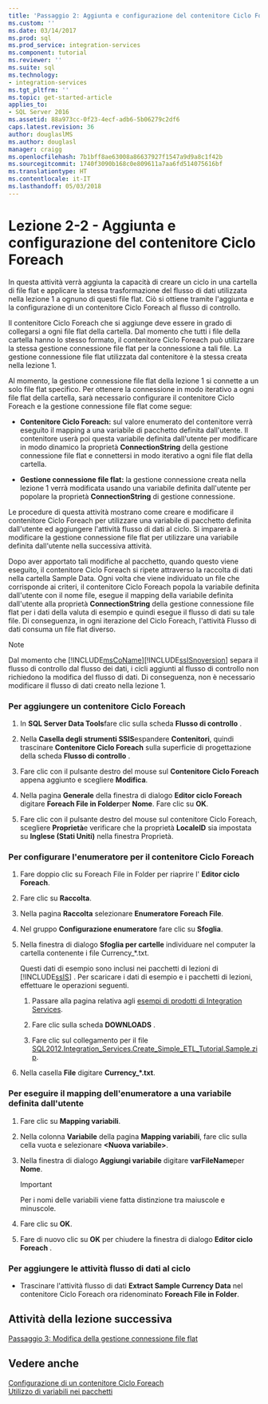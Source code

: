 ```yaml
---
title: 'Passaggio 2: Aggiunta e configurazione del contenitore Ciclo Foreach | Microsoft Docs'
ms.custom: ''
ms.date: 03/14/2017
ms.prod: sql
ms.prod_service: integration-services
ms.component: tutorial
ms.reviewer: ''
ms.suite: sql
ms.technology:
- integration-services
ms.tgt_pltfrm: ''
ms.topic: get-started-article
applies_to:
- SQL Server 2016
ms.assetid: 88a973cc-0f23-4ecf-adb6-5b06279c2df6
caps.latest.revision: 36
author: douglaslMS
ms.author: douglasl
manager: craigg
ms.openlocfilehash: 7b1bff8ae63008a86637927f1547a9d9a8c1f42b
ms.sourcegitcommit: 1740f3090b168c0e809611a7aa6fd514075616bf
ms.translationtype: HT
ms.contentlocale: it-IT
ms.lasthandoff: 05/03/2018
---
```

# <a name="lesson-2-2---adding-and-configuring-the-foreach-loop-container"></a>Lezione 2-2 - Aggiunta e configurazione del contenitore Ciclo Foreach
In questa attività verrà aggiunta la capacità di creare un ciclo in una cartella di file flat e applicare la stessa trasformazione del flusso di dati utilizzata nella lezione 1 a ognuno di questi file flat. Ciò si ottiene tramite l'aggiunta e la configurazione di un contenitore Ciclo Foreach al flusso di controllo.  
  
Il contenitore Ciclo Foreach che si aggiunge deve essere in grado di collegarsi a ogni file flat della cartella. Dal momento che tutti i file della cartella hanno lo stesso formato, il contenitore Ciclo Foreach può utilizzare la stessa gestione connessione file flat per la connessione a tali file. La gestione connessione file flat utilizzata dal contenitore è la stessa creata nella lezione 1.  
  
Al momento, la gestione connessione file flat della lezione 1 si connette a un solo file flat specifico. Per ottenere la connessione in modo iterativo a ogni file flat della cartella, sarà necessario configurare il contenitore Ciclo Foreach e la gestione connessione file flat come segue:  
  
-   **Contenitore Ciclo Foreach:** sul valore enumerato del contenitore verrà eseguito il mapping a una variabile di pacchetto definita dall'utente. Il contenitore userà poi questa variabile definita dall'utente per modificare in modo dinamico la proprietà **ConnectionString** della gestione connessione file flat e connettersi in modo iterativo a ogni file flat della cartella.  
  
-   **Gestione connessione file flat:** la gestione connessione creata nella lezione 1 verrà modificata usando una variabile definita dall'utente per popolare la proprietà **ConnectionString** di gestione connessione.  
  
Le procedure di questa attività mostrano come creare e modificare il contenitore Ciclo Foreach per utilizzare una variabile di pacchetto definita dall'utente ed aggiungere l'attività flusso di dati al ciclo. Si imparerà a modificare la gestione connessione file flat per utilizzare una variabile definita dall'utente nella successiva attività.  
  
Dopo aver apportato tali modifiche al pacchetto, quando questo viene eseguito, il contenitore Ciclo Foreach si ripete attraverso la raccolta di dati nella cartella Sample Data. Ogni volta che viene individuato un file che corrisponde ai criteri, il contenitore Ciclo Foreach popola la variabile definita dall'utente con il nome file, esegue il mapping della variabile definita dall'utente alla proprietà **ConnectionString** della gestione connessione file flat per i dati della valuta di esempio e quindi esegue il flusso di dati su tale file. Di conseguenza, in ogni iterazione del Ciclo Foreach, l'attività Flusso di dati consuma un file flat diverso.  
  
> [!NOTE]  
> Dal momento che [!INCLUDE[msCoName](../includes/msconame-md.md)][!INCLUDE[ssISnoversion](../includes/ssisnoversion-md.md)] separa il flusso di controllo dal flusso dei dati, i cicli aggiunti al flusso di controllo non richiedono la modifica del flusso di dati. Di conseguenza, non è necessario modificare il flusso di dati creato nella lezione 1.  
  
### <a name="to-add-a-foreach-loop-container"></a>Per aggiungere un contenitore Ciclo Foreach  
  
1.  In **SQL Server Data Tools**fare clic sulla scheda **Flusso di controllo** .  
  
2.  Nella **Casella degli strumenti SSIS**espandere **Contenitori**, quindi trascinare **Contenitore Ciclo Foreach** sulla superficie di progettazione della scheda **Flusso di controllo** .  
  
3.  Fare clic con il pulsante destro del mouse sul **Contenitore Ciclo Foreach** appena aggiunto e scegliere **Modifica**.  
  
4.  Nella pagina **Generale** della finestra di dialogo **Editor ciclo Foreach** digitare **Foreach File in Folder**per **Nome**. Fare clic su **OK**.  
  
5.  Fare clic con il pulsante destro del mouse sul contenitore Ciclo Foreach, scegliere **Proprietà**e verificare che la proprietà **LocaleID** sia impostata su **Inglese (Stati Uniti)** nella finestra Proprietà.  
  
### <a name="to-configure-the-enumerator-for-the-foreach-loop-container"></a>Per configurare l'enumeratore per il contenitore Ciclo Foreach  
  
1.  Fare doppio clic su Foreach File in Folder per riaprire l' **Editor ciclo Foreach**.  
  
2.  Fare clic su **Raccolta**.  
  
3.  Nella pagina **Raccolta** selezionare **Enumeratore Foreach File**.  
  
4.  Nel gruppo **Configurazione enumeratore** fare clic su **Sfoglia**.  
  
5.  Nella finestra di dialogo **Sfoglia per cartelle** individuare nel computer la cartella contenente i file Currency_*.txt.  
  
    Questi dati di esempio sono inclusi nei pacchetti di lezioni di [!INCLUDE[ssIS](../includes/ssis-md.md)] . Per scaricare i dati di esempio e i pacchetti di lezioni, effettuare le operazioni seguenti.  
  
    1.  Passare alla pagina relativa agli [esempi di prodotti di Integration Services](http://go.microsoft.com/fwlink/?LinkId=275027). 
  
    2.  Fare clic sulla scheda **DOWNLOADS** .  
  
    3.  Fare clic sul collegamento per il file [SQL2012.Integration_Services.Create_Simple_ETL_Tutorial.Sample.zip](http://msftisprodsamples.codeplex.com/downloads/get/596031).  
  
6.  Nella casella **File** digitare **Currency_\*.txt**.  
  
### <a name="to-map-the-enumerator-to-a-user-defined-variable"></a>Per eseguire il mapping dell'enumeratore a una variabile definita dall'utente  
  
1.  Fare clic su **Mapping variabili**.  
  
2.  Nella colonna **Variabile** della pagina **Mapping variabili**, fare clic sulla cella vuota e selezionare **\<Nuova variabile>**.  
  
3.  Nella finestra di dialogo **Aggiungi variabile** digitare **varFileName**per **Nome**.  
  
    > [!IMPORTANT]  
    > Per i nomi delle variabili viene fatta distinzione tra maiuscole e minuscole.  
  
4.  Fare clic su **OK**.  
  
5.  Fare di nuovo clic su **OK** per chiudere la finestra di dialogo **Editor ciclo Foreach** .  
  
### <a name="to-add-the-data-flow-task-to-the-loop"></a>Per aggiungere le attività flusso di dati al ciclo  
  
-   Trascinare l'attività flusso di dati **Extract Sample Currency Data** nel contenitore Ciclo Foreach ora ridenominato **Foreach File in Folder**.  
  
## <a name="next-lesson-task"></a>Attività della lezione successiva  
[Passaggio 3: Modifica della gestione connessione file flat](../integration-services/lesson-2-3-modifying-the-flat-file-connection-manager.md)  
  
## <a name="see-also"></a>Vedere anche  
[Configurazione di un contenitore Ciclo Foreach](http://msdn.microsoft.com/library/519c6f96-5e1f-47d2-b96a-d49946948c25)  
[Utilizzo di variabili nei pacchetti](http://msdn.microsoft.com/library/7742e92d-46c5-4cc4-b9a3-45b688ddb787)  
  
  
  
